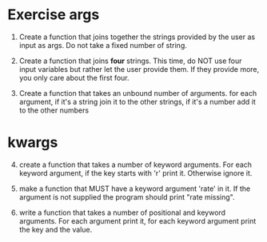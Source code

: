 # Exercise args


1. Create a function that joins together the strings provided by the user as input as args.  Do not take a fixed number of string.

2. Create a function that joins **four** strings.  This time, do NOT use four input variables but rather let the user provide them.  If they provide more, you only care about the first four.

3. Create a function that takes an unbound number of arguments. for each argument, if it's a string join it to the other strings, if it's a number add it to the other numbers


# kwargs

4. create a function that takes a number of keyword arguments.  For each keyword argument, if the key starts with 'r' print it.  Otherwise ignore it.

5. make a function that MUST have a keyword argument 'rate' in it.  If the argument is not supplied the program should print "rate missing".

6. write a function that takes a number of positional and keyword arguments.  For each argument print it, for each keyword argument print the key and the value.

